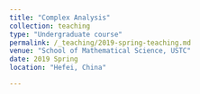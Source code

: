 ```yaml
---
title: "Complex Analysis"
collection: teaching
type: "Undergraduate course"
permalink: /_teaching/2019-spring-teaching.md
venue: "School of Mathematical Science, USTC"
date: 2019 Spring
location: "Hefei, China"

---
```

